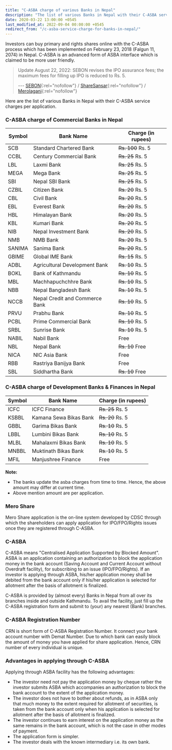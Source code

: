 ```yaml
---
title: "C-ASBA charge of various Banks in Nepal"
description: "The list of various Banks in Nepal with their C-ASBA service charges per application."
date: 2020-03-22 13:00:00 +0545
last_modified_at: 2022-09-04 00:00:00 +0545
redirect_from: "/c-asba-service-charge-for-banks-in-nepal/"
---
```


Investors can buy primary and rights shares online with the C-ASBA process which has been implemented on February 23, 2018 (Falgun 11, 2074) in Nepal. C-ASBA is an advanced form of ASBA interface which is claimed to be more user friendly.

> Update August 22, 2022: SEBON revises the IPO assurance fees; the maximum fees for filling up IPO is reduced to Rs. 5.
>
> --- [SEBON](https://sebon.gov.np/news/%E0%A4%A7%E0%A4%BF%E0%A4%A4%E0%A5%8B%E0%A4%AA%E0%A4%A4%E0%A5%8D%E0%A4%B0-%E0%A4%96%E0%A4%B0%E0%A4%BF%E0%A4%A6-%E0%A4%B8%E0%A4%BE%E0%A4%B0%E0%A5%8D%E0%A4%B5%E0%A4%9C%E0%A4%A8%E0%A4%BF%E0%A4%95-%E0%A4%A8%E0%A4%BF%E0%A4%B7%E0%A5%8D%E0%A4%95%E0%A4%BE%E0%A4%B6%E0%A4%A8-%E0%A4%B8%E0%A4%AE%E0%A5%8D%E0%A4%AC%E0%A4%A8%E0%A5%8D%E0%A4%A7%E0%A5%80-%E0%A4%A8%E0%A4%BF%E0%A4%B0%E0%A5%8D%E0%A4%A6%E0%A5%87%E0%A4%B6%E0%A4%BF%E0%A4%95%E0%A4%BE-%E0%A5%A8%E0%A5%A6%E0%A5%AD%E0%A5%A9-%E0%A4%AE%E0%A4%BE-%E0%A4%A4%E0%A5%87%E0%A4%B8%E0%A5%8D%E0%A4%B0%E0%A5%8B-%E0%A4%B8%E0%A4%82%E0%A4%B6%E0%A5%8B%E0%A4%A7%E0%A4%A8-%E0%A4%B8%E0%A4%AE%E0%A5%8D%E0%A4%B5%E0%A4%A8%E0%A5%8D%E0%A4%A7%E0%A4%AE%E0%A4%BE-%E0%A5%A4){:rel="nofollow"} / [ShareSansar](https://www.sharesansar.com/newsdetail/sebon-revises-the-ipo-assurance-fees-the-maximum-fees-for-filling-up-ipo-is-reduced-to-rs-5-2022-08-22){:rel="nofollow"} / [Merolagani](https://merolagani.com/NewsDetail.aspx?newsID=84087){:rel="nofollow"}

<!--

> Last updated at **June 30, 2022**; for current updated data visit your respective Bank's website for standard charges sheet.

-->

Here are the list of various Banks in Nepal with their C-ASBA service charges per application.

### C-ASBA charge of Commercial Banks in Nepal

| Symbol | Bank Name                      | Charge (in rupees)       |
| ------ | ------------------------------ | ------------------------ |
| SCB    | Standard Chartered Bank        | <del>Rs. 100</del> Rs. 5 |
| CCBL   | Century Commercial Bank        | <del>Rs. 25</del> Rs. 5  |
| LBL    | Laxmi Bank                     | <del>Rs. 25</del> Rs. 5  |
| MEGA   | Mega Bank                      | <del>Rs. 25</del> Rs. 5  |
| SBI    | Nepal SBI Bank                 | <del>Rs. 25</del> Rs. 5  |
| CZBIL  | Citizen Bank                   | <del>Rs. 20</del> Rs. 5  |
| CBL    | Civil Bank                     | <del>Rs. 20</del> Rs. 5  |
| EBL    | Everest Bank                   | <del>Rs. 20</del> Rs. 5  |
| HBL    | Himalayan Bank                 | <del>Rs. 20</del> Rs. 5  |
| KBL    | Kumari Bank                    | <del>Rs. 20</del> Rs. 5  |
| NIB    | Nepal Investment Bank          | <del>Rs. 20</del> Rs. 5  |
| NMB    | NMB Bank                       | <del>Rs. 20</del> Rs. 5  |
| SANIMA | Sanima Bank                    | <del>Rs. 20</del> Rs. 5  |
| GBIME  | Global IME Bank                | <del>Rs. 15</del> Rs. 5  |
| ADBL   | Agricultural Development Bank  | <del>Rs. 10</del> Rs. 5  |
| BOKL   | Bank of Kathmandu              | <del>Rs. 10</del> Rs. 5  |
| MBL    | Machhapuchchhre Bank           | <del>Rs. 10</del> Rs. 5  |
| NBB    | Nepal Bangladesh Bank          | <del>Rs. 10</del> Rs. 5  |
| NCCB   | Nepal Credit and Commerce Bank | <del>Rs. 10</del> Rs. 5  |
| PRVU   | Prabhu Bank                    | <del>Rs. 10</del> Rs. 5  |
| PCBL   | Prime Commercial Bank          | <del>Rs. 10</del> Rs. 5  |
| SRBL   | Sunrise Bank                   | <del>Rs. 10</del> Rs. 5  |
| NABIL  | Nabil Bank                     | Free                     |
| NBL    | Nepal Bank                     | <del>Rs. 10</del> Free   |
| NICA   | NIC Asia Bank                  | Free                     |
| RBB    | Rastriya Banijya Bank          | Free                     |
| SBL    | Siddhartha Bank                | <del>Rs. 10</del> Free   |

### C-ASBA charge of Development Banks & Finances in Nepal

| Symbol | Bank Name              | Charge (in rupees)      |
| ------ | ---------------------- | ----------------------- |
| ICFC   | ICFC Finance           | <del>Rs. 25</del> Rs. 5 |
| KSBBL  | Kamana Sewa Bikas Bank | <del>Rs. 20</del> Rs. 5 |
| GBBL   | Garima Bikas Bank      | <del>Rs. 10</del> Rs. 5 |
| LBBL   | Lumbini Bikas Bank     | <del>Rs. 10</del> Rs. 5 |
| MLBL   | Mahalaxmi Bikas Bank   | <del>Rs. 10</del> Rs. 5 |
| MNBBL  | Muktinath Bikas Bank   | <del>Rs. 10</del> Rs. 5 |
| MFIL   | Manjushree Finance     | Free                    |

**Note:**

- The banks update the asba charges from time to time. Hence, the above amount may differ at current time.
- Above mention amount are per application.

### Mero Share

Mero Share application is the on-line system developed by CDSC through which the shareholders can apply application for IPO/FPO/Rights issues once they are registered through C-ASBA.

### C-ASBA

C-ASBA means "Centralised Application Supported by Blocked Amount". ASBA is an application containing an authorization to block the application money in the bank account (Saving Account and Current Account without Overdraft facility), for subscribing to an issue (IPO/FPO/Rights). If an investor is applying through ASBA, his/her application money shall be debited from the bank account only if his/her application is selected for allotment after the basis of allotment is finalized.

<!--

Application Supported by Blocked Amount (ASBA) is a process for applying to public/rights issues submitted by investors by blocking the application money in their bank account while subscribing to the issue.

C-ASBA will ensure centralized posting and verification of bank account numbers and DMAT account numbers ease monitoring of double application for issue managers and share registrars, cancellation of application upon double applications and prepare a final report for securities allocation.

-->

C-ASBA is provided by (almost every) Banks in Nepal from all over its branches inside and outside Kathmandu. To avail the facility, just fill up the C-ASBA registration form and submit to (your) any nearest (Bank) branches.

### C-ASBA Registration Number

CRN is short form of C-ASBA Registration Number. It connect your bank account number with Demat Number. Due to which bank can easily block the amount of money you have applied for share application. Hence, CRN number of every individual is unique.

### Advantages in applying through C-ASBA

Applying through ASBA facility has the following advantages:

- The investor need not pay the application money by cheque rather the investor submits ASBA which accompanies an authorization to block the bank account to the extent of the application money.
- The investor does not have to bother about refunds, as in ASBA only that much money to the extent required for allotment of securities, is taken from the bank account only when his application is selected for allotment after the basis of allotment is finalized.
- The investor continues to earn interest on the application money as the same remains in the bank account, which is not the case in other modes of payment.
- The application form is simpler.
- The investor deals with the known intermediary i.e. its own bank.
